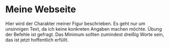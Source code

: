 # Meine Webseite
Hier wird der Charakter meiner Figur beschrieben. Es geht nur um unsinnigen Text, da ich keine konkreten Angaben machen möchte. Übung der Befehle ist gefragt. Das Minimum sollten zumindest dreißig Worte sein, das ist jetzt hoffentlich erfüllt.
